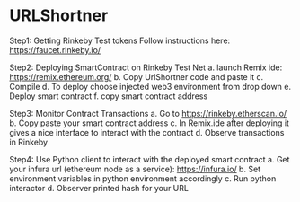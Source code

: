 # URLShortner
Step1: Getting Rinkeby Test tokens
Follow instructions here: https://faucet.rinkeby.io/

Step2: Deploying SmartContract on Rinkeby Test Net
a. launch Remix ide: https://remix.ethereum.org/
b. Copy UrlShortner code and paste it
c. Compile 
d. To deploy choose injected web3 environment from drop down
e. Deploy smart contract
f. copy smart contract address

Step3: Monitor Contract Transactions
a. Go to https://rinkeby.etherscan.io/
b. Copy paste your smart contract address
c. In Remix.ide after deploying it gives a nice interface to interact with the contract
d. Observe transactions in Rinkeby

Step4: Use Python client to interact with the deployed smart contract
a. Get your infura url (ethereum node as a service): https://infura.io/
b. Set environment variables in python environment accordingly
c. Run python interactor
d. Observer printed hash for your URL
